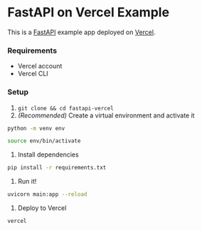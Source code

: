 # FastAPI on Vercel Example

This is a [FastAPI](https://fastapi.tiangolo.com/) example app deployed on [Vercel](https://vercel.com/).

### Requirements

-   Vercel account
-   Vercel CLI

### Setup

1. `git clone && cd fastapi-vercel`
1. _(Recommended)_ Create a virtual environment and activate it

```bash
python -m venv env

source env/bin/activate
```

1. Install dependencies

```bash
pip install -r requirements.txt
```

1. Run it!

```bash
uvicorn main:app --reload
```

1. Deploy to Vercel

```bash
vercel
```
